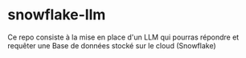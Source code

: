 # snowflake-llm

Ce repo consiste à la mise en place d'un LLM qui pourras répondre et requêter une Base de données stocké sur le cloud (Snowflake) 
